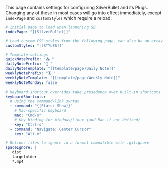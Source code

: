 This page contains settings for configuring SilverBullet and its Plugs. Changing any of these in most cases will go into effect immediately, except `indexPage` and `customStyles` which require a reload.

```yaml
# Initial page to load when launching SB
indexPage: "[[SilverBullet]]"

# Load custom CSS styles from the following page, can also be an array
customStyles: "[[STYLES]]"

# Template settings
quickNotePrefix: "📥 "
dailyNotePrefix: "📅 "
dailyNoteTemplate: "[[template/page/Daily Note]]"
weeklyNotePrefix: "🗓️ "
weeklyNoteTemplate: "[[template/page/Weekly Note]]"
weeklyNoteMonday: false

# Keyboard shortcut overrides take presedence over built-in shortcuts
keyboardShortcuts:
  # Using the command-link syntax
  - command: "{[Stats: Show]}"
    # Mac-specific keyboard
    mac: "Cmd-s"
    # Key binding for Windows/Linux (and Mac if not defined)
    key: "Ctrl-s"
  - command: "Navigate: Center Cursor"
    key: "Alt-x"

# Defines files to ignore in a format compatible with .gitignore
spaceIgnore: |
   dist
   largefolder
   *.mp4

```
